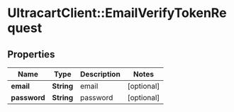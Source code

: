 # UltracartClient::EmailVerifyTokenRequest

## Properties
Name | Type | Description | Notes
------------ | ------------- | ------------- | -------------
**email** | **String** | email | [optional] 
**password** | **String** | password | [optional] 


